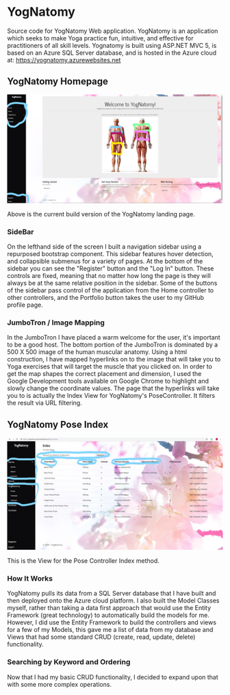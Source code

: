 # YogNatomy
Source code for YogNatomy Web application. YogNatomy is an application which seeks to make Yoga 
practice fun, intuitive, and effective for practitioners of all skill levels. Yognatomy is built using ASP.NET MVC 5, 
is based on an Azure SQL Server database, and is hosted in the Azure cloud at: https://yognatomy.azurewebsites.net

## YogNatomy Homepage
![homepage](https://github.com/cadedillon/YogNatomy/blob/master/YogNatomy%20Annotated%20Homepage.jpg?raw=true)

Above is the current build version of the YogNatomy landing page.

### SideBar
On the lefthand side of the screen I built a navigation sidebar using a repurposed bootstrap component. This sidebar features hover detection, and collapsible submenus for a variety of pages. At the bottom of the sidebar you can see the "Register" button and the "Log In" button. These controls are fixed, meaning that no matter how long the page is they will always be at the same relative position in the sidebar. Some of the buttons of the sidebar pass control of the application from the Home controller to other controllers, and the Portfolio button takes the user to my GitHub profile page.

### JumboTron / Image Mapping
In the JumboTron I have placed a warm welcome for the user, it's important to be a good host. The bottom portion of the JumboTron is dominated by a 500 X 500 image of the human muscular anatomy. Using a <map> html construction, I have mapped hyperlinks on to the image that will take you to Yoga exercises that will target the muscle that you clicked on. In order to get the map shapes the correct placement and dimension, I used the Google Development tools available on Google Chrome to highlight and slowly change the coordinate values. The page that the hyperlinks will take you to is actually the Index View for YogNatomy's PoseController. It filters the result via URL filtering.
  
## YogNatomy Pose Index
![poseindex](https://github.com/cadedillon/YogNatomy/blob/master/YogNatomy%20Annotated%20PoseIndex.jpg?raw=true)

This is the View for the Pose Controller Index method.

### How It Works
YogNatomy pulls its data from a SQL Server database that I have built and then deployed onto the Azure cloud platform. I also built the Model Classes myself, rather than taking a data first approach that would use the Entity Framework (great technology) to automatically build the models for me. However, I did use the Entity Framework to build the controllers and views for a few of my Models, this gave me a list of data from my database and Views that had some standard CRUD (create, read, update, delete) functionality. 

### Searching by Keyword and Ordering
Now that I had my basic CRUD functionality, I decided to expand upon that with some more complex operations. 
